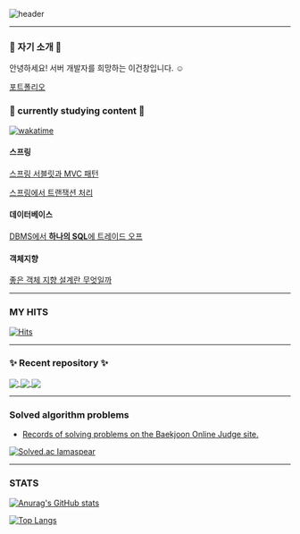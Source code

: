 ![header](https://capsule-render.vercel.app/api?type=slice&color=gradient&text=%this-is-spear%20%20&height=200&fontSize=100)
<!-- ![header](https://capsule-render.vercel.app/api?type=waving&color=auto&height=300&section=header&text=this-is-spear&fontSize=90) -->
---

### 🌟 자기 소개 🌟

안녕하세요! 서버 개발자를 희망하는 이건창입니다. ☺️

[포트폴리오](https://imaspear.notion.site/f5a30584847847d38a49e9f0e345aaa0)

<!-- <a href="https://opgc.me/#/users/this-is-spear" target="_blank"><img src="https://api.opgc.me/githubs/users/this-is-spear/tag/?theme=basic" /></a> -->


### 🌟 currently studying content 🌟

[![wakatime](https://wakatime.com/badge/user/90b119ca-80b9-4368-a9d2-3404cc5dd55b.svg)](https://wakatime.com/@90b119ca-80b9-4368-a9d2-3404cc5dd55b)

#### 스프링

[스프링 서블릿과 MVC 패턴](https://github.com/this-is-spear/posting-review/blob/tis/tis/2022-03-24/스프링과-MVC-패턴.md)

[스프링에서 트랜잭션 처리](https://github.com/this-is-spear/posting-review/blob/tis/tis/2022-03-10/스프링에서-트랜잭션-처리.md)

#### 데이터베이스

[DBMS에서 **하나의 SQL**에  트레이드 오프](https://github.com/this-is-spear/posting-review/blob/tis/tis/2022-04-07/DBMS_하나의_구문에서_트레이드_오프.md)

#### 객체지향

[좋은 객체 지향 설계란 무엇일까](https://github.com/this-is-spear/posting-review/blob/tis/tis/2022-02-24/좋은-객체지향-설계란-무엇일까.md)

---
### MY HITS
  [![Hits](https://hits.seeyoufarm.com/api/count/incr/badge.svg?url=https%3A%2F%2Fgithub.com%2FImaspear&count_bg=%239A9B9A&title_bg=%23555555&icon=&icon_color=%23E7E7E7&title=hits&edge_flat=false)](https://hits.seeyoufarm.com)

---

### ✨ Recent  repository ✨

<!--
<a href="https://github.com/this-is-spear/spring-community-project">
  <img align="center" src="https://github-readme-stats.vercel.app/api/pin/?username=this-is-spear&repo=spring-community-project" />
</a>
-->

<a href="https://github.com/object-oriented-thinking/member-domain/pulls?q=is%3Apr+">
  <img align="center" src="https://github-readme-stats.vercel.app/api/pin/?username=object-oriented-thinking&repo=member-domain" />
</a>

<a href="https://github.com/Stacked-Book/network">
  <img align="center" src="https://github-readme-stats.vercel.app/api/pin/?username=Stacked-Book&repo=network" />
</a>

<a href="https://github.com/Stacked-Book/os-hardware">
  <img align="center" src="https://github-readme-stats.vercel.app/api/pin/?username=Stacked-Book&repo=os-hardware" />
</a>


---
### Solved algorithm problems
-  [Records of solving problems on the Baekjoon Online Judge site.](https://solved.ac/profile/geonc123)


[![Solved.ac Iamaspear](http://mazassumnida.wtf/api/v2/generate_badge?boj=geonc123)](https://solved.ac/geonc123)
<!-- ![Iamaspear profile](http://mazandi.herokuapp.com/api?handle=geonc123&theme=cold)
 -->
---


### STATS



[![Anurag's GitHub stats](https://github-readme-stats.vercel.app/api?username=this-is-spear)](https://github.com/anuraghazra/github-readme-stats)

[![Top Langs](https://github-readme-stats.vercel.app/api/top-langs/?username=this-is-spear&layout=compact)](https://github.com/anuraghazra/github-readme-stats)

